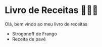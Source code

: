 # Livro de Receitas :book::man_cook:

Olá, bem vindo ao meu livro de receitas

- Strogonoff de Frango
- Receita de pavê
